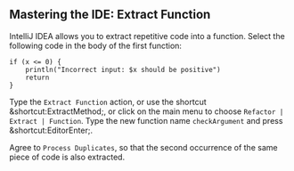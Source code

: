 ## Mastering the IDE: Extract Function

IntelliJ IDEA allows you to extract repetitive code into a function. Select the
following code in the body of the first function:

```text
if (x <= 0) {
    println("Incorrect input: $x should be positive")
    return
}
```

Type the <span class="control">`Extract Function`</span> action,
or use the shortcut <span class="shortcut">&shortcut:ExtractMethod;</span>,
or click on the main menu to choose
<span class="control">`Refactor | Extract | Function`</span>.
Type the new function name `checkArgument` and press
<span class="shortcut">&shortcut:EditorEnter;</span>.

Agree to <span class="control">`Process Duplicates`</span>, so that the second
occurrence of the same piece of code is also extracted.
